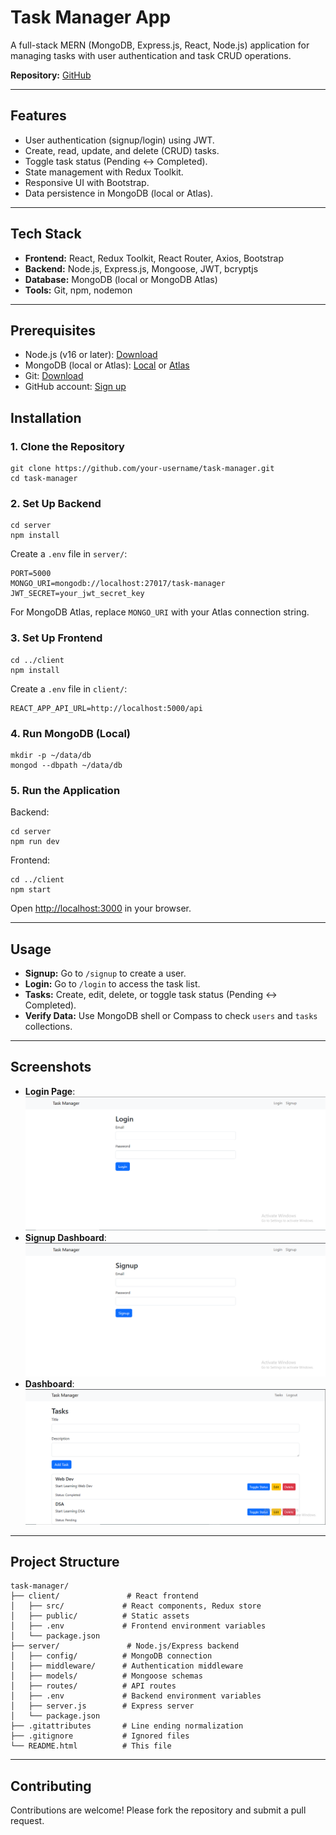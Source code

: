 <h1>Task Manager App</h1>

<p>A full-stack MERN (MongoDB, Express.js, React, Node.js) application for managing tasks with user authentication and task CRUD operations.</p>
<p><strong>Repository:</strong> <a href="https://github.com/your-username/task-manager">GitHub</a></p>

<hr>

<h2>Features</h2>
    <ul>
      <li>User authentication (signup/login) using JWT.</li>
      <li>Create, read, update, and delete (CRUD) tasks.</li>
      <li>Toggle task status (Pending ↔ Completed).</li>
      <li>State management with Redux Toolkit.</li>
      <li>Responsive UI with Bootstrap.</li>
      <li>Data persistence in MongoDB (local or Atlas).</li>
    </ul>
  
<hr>

<h2>Tech Stack</h2>
    <ul>
      <li><strong>Frontend:</strong> React, Redux Toolkit, React Router, Axios, Bootstrap</li>
      <li><strong>Backend:</strong> Node.js, Express.js, Mongoose, JWT, bcryptjs</li>
      <li><strong>Database:</strong> MongoDB (local or MongoDB Atlas)</li>
      <li><strong>Tools:</strong> Git, npm, nodemon</li>
    </ul>

<hr>

<h2>Prerequisites</h2>
    <ul>
      <li>Node.js (v16 or later): <a href="https://nodejs.org/">Download</a></li>
      <li>MongoDB (local or Atlas): <a href="https://www.mongodb.com/try/download/community">Local</a> or <a href="https://www.mongodb.com/cloud/atlas">Atlas</a></li>
      <li>Git: <a href="https://git-scm.com/">Download</a></li>
      <li>GitHub account: <a href="https://github.com/">Sign up</a></li>
    </ul>
  </div>

  <div class="section">
    <h2>Installation</h2>
    <h3>1. Clone the Repository</h3>
    <pre><code>git clone https://github.com/your-username/task-manager.git
cd task-manager</code></pre>

  <h3>2. Set Up Backend</h3>
    <pre><code>cd server
npm install</code></pre>
    <p>Create a <code>.env</code> file in <code>server/</code>:</p>
    <pre><code>PORT=5000
MONGO_URI=mongodb://localhost:27017/task-manager
JWT_SECRET=your_jwt_secret_key</code></pre>
    <p>For MongoDB Atlas, replace <code>MONGO_URI</code> with your Atlas connection string.</p>

  <h3>3. Set Up Frontend</h3>
    <pre><code>cd ../client
npm install</code></pre>
    <p>Create a <code>.env</code> file in <code>client/</code>:</p>
    <pre><code>REACT_APP_API_URL=http://localhost:5000/api</code></pre>

  <h3>4. Run MongoDB (Local)</h3>
    <pre><code>mkdir -p ~/data/db
mongod --dbpath ~/data/db</code></pre>

  <h3>5. Run the Application</h3>
    <p>Backend:</p>
    <pre><code>cd server
npm run dev</code></pre>
    <p>Frontend:</p>
    <pre><code>cd ../client
npm start</code></pre>
    <p>Open <a href="http://localhost:3000">http://localhost:3000</a> in your browser.</p>
  </div>

<hr>

<h2>Usage</h2>
    <ul>
      <li><strong>Signup:</strong> Go to <code>/signup</code> to create a user.</li>
      <li><strong>Login:</strong> Go to <code>/login</code> to access the task list.</li>
      <li><strong>Tasks:</strong> Create, edit, delete, or toggle task status (Pending ↔ Completed).</li>
      <li><strong>Verify Data:</strong> Use MongoDB shell or Compass to check <code>users</code> and <code>tasks</code> collections.</li>
    </ul>

<hr>

<h2 id="screenshots">Screenshots</h2>
    <ul>
        <li><strong>Login Page</strong>: <img src="./images/1.png" alt="Login Page"></li>
        <li><strong>Signup Dashboard</strong>: <img src="./images/2.png" alt="Admin Dashboard"></li>
        <li><strong>Dashboard</strong>: <img src="./images/3.png" alt="User Dashboard"></li>
    </ul>

<hr>

<h2>Project Structure</h2>
    <pre><code>task-manager/
├── client/               # React frontend
│   ├── src/             # React components, Redux store
│   ├── public/          # Static assets
│   ├── .env             # Frontend environment variables
│   └── package.json
├── server/               # Node.js/Express backend
│   ├── config/          # MongoDB connection
│   ├── middleware/      # Authentication middleware
│   ├── models/          # Mongoose schemas
│   ├── routes/          # API routes
│   ├── .env             # Backend environment variables
│   ├── server.js        # Express server
│   └── package.json
├── .gitattributes       # Line ending normalization
├── .gitignore           # Ignored files
└── README.html          # This file
</code></pre>

<hr>

<h2>Contributing</h2>
    <p>Contributions are welcome! Please fork the repository and submit a pull request.</p>

